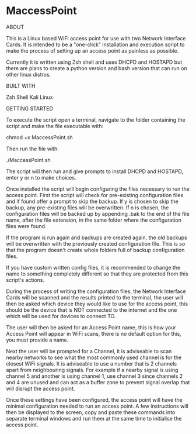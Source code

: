 # MaccessPoint

ABOUT

This is a Linux based WiFi access point for use with two Network Interface Cards.
It is intended to be a "one-click" installation and execution script to make the
process of setting up an access point as painless as possible.

Currently it is written using Zsh shell and uses DHCPD and HOSTAPD but there are
plans to create a python version and bash version that can run on other linux distros.

BUILT WITH

Zsh Shell 
Kali Linux

GETTING STARTED

To execute the script open a terminal, navigate to the folder containing the script
and make the file executable with:

chmod +x MaccessPoint.sh

Then run the file with:

 ./MaccessPoint.sh

The script will then run and give prompts to install DHCPD and HOSTAPD, enter y or n
to make choices.

Once installed the script will begin configuring the files necessary to run the access
point. First the script will check for pre-existing configuration files and if found
offer a prompt to skip the backup. If y is chosen to skip the backup, any pre-existing
files will be overwritten. If n is chosen, the configuration files will be backed up
by appending .bak to the end of the file name, after the file extension, in the same
folder where the configuration files were found.

If the program is run again and backups are created again, the old backups will be
overwritten with the previously created configuration file. This is so that the program
doesn't create whole folders full of backup configuration files.

If you have custom written config files, it is recommended to change the name to
something completely different so that they are protected from this script's actions.

During the process of writing the configuration files, the Network Interface Cards will
be scanned and the results printed to the terminal, the user will then be asked which 
device they would like to use for the access point, this should be the device that is NOT
connected to the internet and the one which will be used for devices to connect TO.

The user will then be asked for an Access Point name, this is how your Access Point will
appear in WiFi scans, there is no default option for this, you must provide a name.

Next the user will be prompted for a Channel, it is adviseable to scan nearby networks to 
see what the most commonly used channel is for the closest WiFi signals. It is adviseable
to use a number that is 2 channels apart from neighbouring signals. For example if a nearby
signal is using channel 5 and another is using channel 1, use channel 3 since channels 2 and
4 are unused and can act as a buffer zone to prevent signal overlap that will disrupt the
access point.

Once these settings have been configured, the access point will have the minimal configuration
needed to run an access point. A few instructions will then be displayed to the screen, copy and
paste these commands into separate terminal windows and run them at the same time to initialise
the access point.


